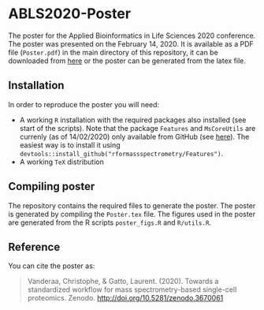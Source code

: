 # ABLS2020-Poster

The poster for the Applied Bioinformatics in Life Sciences 2020 conference. The poster was presented on the February 14, 2020. It is available as a PDF file (`Poster.pdf`) in the main directory of this repository, it can be downloaded from [here](https://doi.org/10.5281/zenodo.3670061) or the poster can be generated from the latex file.

## Installation

In order to reproduce the poster you will need:

* A working `R` installation with the required packages also installed (see start of the scripts). Note that the package `Features` and `MsCoreUtils` are currenly (as of 14/02/2020) only available from GitHub (see [here](https://www.rformassspectrometry.org/)). The easiest way is to install it using `devtools::install_github("rformassspectrometry/Features")`.
* A working `TeX` distribution

## Compiling poster

The repository contains the required files to generate the poster. The poster is generated by compiling the `Poster.tex` file. The figures used in the poster are generated from the R scripts `poster_figs.R` and `R/utils.R`.

## Reference

You can cite the poster as:

> Vanderaa, Christophe, & Gatto, Laurent. (2020). Towards a standardized workflow for mass spectrometry-based single-cell proteomics. Zenodo. http://doi.org/10.5281/zenodo.3670061
